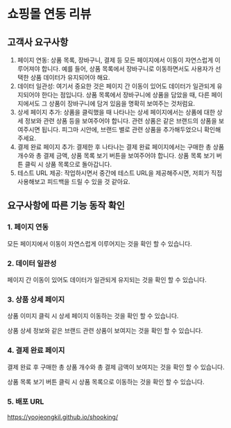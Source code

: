 # 쇼핑몰 연동 리뷰

## 고객사 요구사항

1. 페이지 연동: 상품 목록, 장바구니, 결제 등 모든 페이지에서 이동이 자연스럽게 이루어져야 합니다. 예를 들어, 상품 목록에서 장바구니로 이동하면서도 사용자가 선택한 상품 데이터가 유지되어야 해요.
2. 데이터 일관성: 여기서 중요한 것은 페이지 간 이동이 있어도 데이터가 일관되게 유지되어야 한다는 점입니다. 상품 목록에서 장바구니에 상품을 담았을 때, 다른 페이지에서도 그 상품이 장바구니에 담겨 있음을 명확히 보여주는 것처럼요.
3. 상세 페이지 추가: 상품을 클릭했을 때 나타나는 상세 페이지에서는 상품에 대한 상세 정보와 관련 상품 등을 보여주어야 합니다. 관련 상품은 같은 브랜드의 상품을 보여주시면 됩니다. 피그마 시안에, 브랜드 별로 관련 상품을 추가해두었으니 확인해주세요.
4. 결제 완료 페이지 추가: 결제한 후 나타나는 결제 완료 페이지에서는 구매한 총 상품 개수와 총 결제 금액, 상품 목록 보기 버튼을 보여주어야 합니다. 상품 목록 보기 버튼 클릭 시 상품 목록으로 돌아갑니다.
5. 테스트 URL 제공: 작업하시면서 중간에 테스트 URL을 제공해주시면, 저희가 직접 사용해보고 피드백을 드릴 수 있을 것 같아요.

## 요구사항에 따른 기능 동작 확인

### 1. 페이지 연동

모든 페이지에서 이동이 자연스럽게 이루어지는 것을 확인 할 수 있습니다.

### 2. 데이터 일관성

페이지 간 이동이 있어도 데이터가 일관되게 유지되는 것을 확인 할 수 있습니다.

### 3. 상품 상세 페이지

상품 이미지 클릭 시 상세 페이지 이동하는 것을 확인 할 수 있습니다.

상품 상세 정보와 같은 브랜드 관련 상품이 보여지는 것을 확인 할 수 있습니다.

### 4. 결제 완료 페이지

결제 완료 후 구매한 총 상품 개수와 총 결제 금액이 보여지는 것을 확인 할 수 있습니다.

상품 목록 보기 버튼 클릭 시 상품 목록으로 이동하는 것을 확인 할 수 있습니다.

### 5. 배포 URL

https://yoojeongkil.github.io/shooking/
